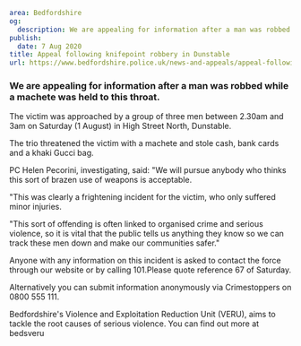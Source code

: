 ```yaml
area: Bedfordshire
og:
  description: We are appealing for information after a man was robbed while a machete was held to this throat.
publish:
  date: 7 Aug 2020
title: Appeal following knifepoint robbery in Dunstable
url: https://www.bedfordshire.police.uk/news-and-appeals/appeal-following-knifepoint-robbery-in-dunstable
```

### We are appealing for information after a man was robbed while a machete was held to this throat.

The victim was approached by a group of three men between 2.30am and 3am on Saturday (1 August) in High Street North, Dunstable.

The trio threatened the victim with a machete and stole cash, bank cards and a khaki Gucci bag.

PC Helen Pecorini, investigating, said: "We will pursue anybody who thinks this sort of brazen use of weapons is acceptable.

"This was clearly a frightening incident for the victim, who only suffered minor injuries.

"This sort of offending is often linked to organised crime and serious violence, so it is vital that the public tells us anything they know so we can track these men down and make our communities safer."

Anyone with any information on this incident is asked to contact the force through our website or by calling 101.Please quote reference 67 of Saturday.

Alternatively you can submit information anonymously via Crimestoppers on 0800 555 111.

Bedfordshire's Violence and Exploitation Reduction Unit (VERU), aims to tackle the root causes of serious violence. You can find out more at bedsveru
